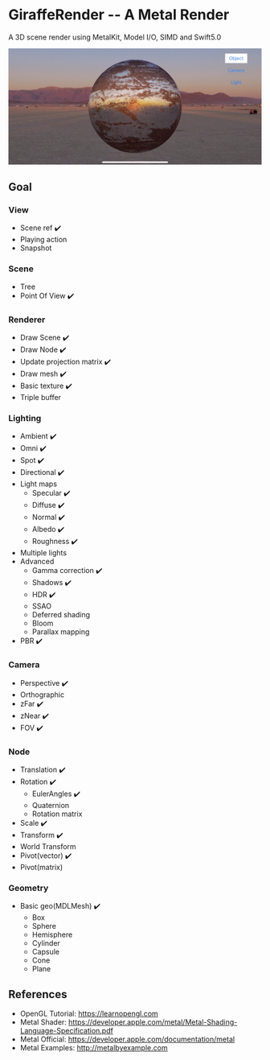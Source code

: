 # GiraffeRender -- A Metal Render
A 3D scene render using MetalKit, Model I/O, SIMD and Swift5.0

![pbr](https://github.com/Howardw3/GiraffeRender/blob/master/Snapshot/pbr.png)
## Goal
### View
+ Scene ref :heavy_check_mark:
+ Playing action
+ Snapshot

### Scene
+ Tree
+ Point Of View :heavy_check_mark:
### Renderer
+ Draw Scene :heavy_check_mark:
+ Draw Node :heavy_check_mark:
+ Update projection matrix :heavy_check_mark:
+ Draw mesh :heavy_check_mark:
+ Basic texture :heavy_check_mark:
+ Triple buffer

### Lighting
+ Ambient :heavy_check_mark:
+ Omni :heavy_check_mark:
+ Spot :heavy_check_mark:
+ Directional :heavy_check_mark:
+ Light maps
  + Specular :heavy_check_mark:
  + Diffuse :heavy_check_mark:
  + Normal :heavy_check_mark:
  + Albedo :heavy_check_mark:
  + Roughness :heavy_check_mark:
+ Multiple lights
+ Advanced
  + Gamma correction :heavy_check_mark:
  + Shadows :heavy_check_mark:
  + HDR :heavy_check_mark:
  + SSAO
  + Deferred shading
  + Bloom
  + Parallax mapping
+ PBR :heavy_check_mark:
### Camera
+ Perspective :heavy_check_mark:
+ Orthographic
+ zFar :heavy_check_mark:
+ zNear :heavy_check_mark:
+ FOV :heavy_check_mark:

### Node
+ Translation :heavy_check_mark:
+ Rotation :heavy_check_mark:
  + EulerAngles :heavy_check_mark:
  + Quaternion
  + Rotation matrix
+ Scale  :heavy_check_mark:
+ Transform :heavy_check_mark:
+ World Transform
+ Pivot(vector) :heavy_check_mark:
+ Pivot(matrix)

### Geometry
+ Basic geo(MDLMesh) :heavy_check_mark:
  + Box
  + Sphere
  + Hemisphere
  + Cylinder
  + Capsule
  + Cone
  + Plane

## References
+ OpenGL Tutorial: https://learnopengl.com
+ Metal Shader: https://developer.apple.com/metal/Metal-Shading-Language-Specification.pdf
+ Metal Official: https://developer.apple.com/documentation/metal
+ Metal Examples: http://metalbyexample.com
